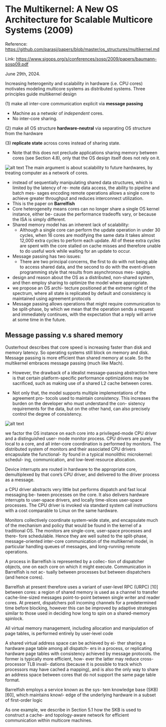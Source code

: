 # The Multikernel: A New OS Architecture for Scalable Multicore Systems (2009)
Reference: https://github.com/parasj/papers/blob/master/os_structures/multikernel.md

Link: https://www.sigops.org/s/conferences/sosp/2009/papers/baumann-sosp09.pdf

June 29th, 2024. 

Increasing heterogenity and scalability in hardware (i.e. CPU cores) motivates modeling multicore systems as distributed systems. Three principles guide multikernel design 

(1) make all inter-core communication explicit via **message passing**
* Machine as a netwokr of *independent* cores.
* No inter-core sharing.

(2) make all OS structure **hardware-neutral** via separating OS structure from the hardware

(3) **replicate state** across cores instead of sharing state.
- Note that this does not preclude applications sharing memory between cores (see Section 4.8), only that the OS design itself does not rely on it.

![alt text](image-1.png)
The main argument is about scalability to future hardwares, by treating computer as a network of cores. 

- instead of sequentially manipulating shared data structures, which is limited by the latency of re- mote data access, the ability to pipeline and batch mes- sages encoding remote operations allows a single core to achieve greater throughput and reduces interconnect utilization.
- This is the paper on **Barrelfish**
- Core heterogeneity means cores can no longer share a single OS kernel instance, either be- cause the performance tradeoffs vary, or because the ISA is simply different.
- Shared memory model has an inherent lack of scalability: 
  - Although a single core can perform the update operation in under 30 cycles, when 16 cores are modifying the same data it takes almost 12,000 extra cycles to perform each update. All of these extra cycles are spent with the core stalled on cache misses and therefore unable to do useful work while waiting for an update to occur.
- Message passing has two issues:
  - There are two principal concerns, the first to do with not being able to access shared data, and the second to do with the event-driven programming style that results from asynchronous mes- saging.
-  design and reason about the OS as a distributed, non-shared system, and then employ sharing to optimize the model where appropriate.
-   we propose an OS archi- tecture positioned at the extreme right of the spectrum, where all state is replicated by default and consistency is maintained using agreement protocols
- Message passing allows operations that might require communication to be split-phase, by which we mean that the operation sends a request and immediately continues, with the expectation that a reply will arrive at some time in the future.

## Message passing v.s shared memory 
Ousterhout describes that core speed is increasing faster than disk and memory latency. So operating systems still block on memory and disk. Message passing is more efficient than shared memory at scale. So the multikernel embraces message passing (much like Mach).

- However, the drawback of a idealist message-passing abstraction here is that certain platform-specific performance optimizations may be sacrificed, such as making use of a shared L2 cache between cores.

- Not only that, the model supports multiple implementations of the agreement pro- tocols used to maintain consistency. This increases the burden on the developer who must understand the con- sistency requirements for the data, but on the other hand, can also precisely control the degree of consistency.

![alt text](image-2.png)

we factor the OS instance on each core into a privileged-mode CPU driver and a distinguished user- mode monitor process. CPU drivers are purely local to a core, and all inter-core coordination is performed by monitors. The distributed system of monitors and their associated CPU drivers encapsulate the functional- ity found in a typical monolithic microkernel: schedul- ing, communication, and low-level resource allocation.

Device interrupts are routed in hardware to the appropriate core, demultiplexed by that core’s CPU driver, and delivered to the driver process as a message.

a CPU driver abstracts very little but performs dispatch and fast local messaging be- tween processes on the core. It also delivers hardware interrupts to user-space drivers, and locally time-slices user-space processes. The CPU driver is invoked via standard system call instructions with a cost comparable to Linux on the same hardware.


Monitors collectively coordinate system-wide state, and encapsulate much of the mechanism and policy that would be found in the kernel of a traditional OS. The monitors are single-core, user-space processes and there- fore schedulable. Hence they are well suited to the split-phase, message-oriented inter-core communication of the multikernel model, in particular handling queues of messages, and long-running remote operations.

A process in Barrelfish is represented by a collec- tion of dispatcher objects, one on each core on which it might execute. Communication in Barrelfish is not ac- tually between processes but between dispatchers (and hence cores).

Barrelfish at present therefore uses a variant of user-level RPC (URPC) [10] between cores: a region of shared memory is used as a channel to transfer cache-line-sized messages point-to-point between single writer and reader cores.  At present, dispatchers poll incoming channels for a predetermined time before blocking, however this can be improved by adaptive strategies similar to those used in deciding how long to spin on a shared-memory spinlock.


All virtual memory management, including allocation and manipulation of page tables, is performed entirely by user-level code

A shared virtual address space can be achieved by ei- ther sharing a hardware page table among all dispatch- ers in a process, or replicating hardware page tables with consistency achieved by message protocols.  the former is typically more efficient, how- ever the latter may reduce cross-processor TLB invali- dations (because it is possible to track which processors may have cached a mapping), and is also the only way to share an address space between cores that do not support the same page table format.

Barrelfish employs a service known as the sys- tem knowledge base (SKB) [60], which maintains knowl- edge of the underlying hardware in a subset of first-order logic


As one example, we describe in Section 5.1 how the SKB is used to construct a cache- and topology-aware network for efficient communication within multicore machines.
